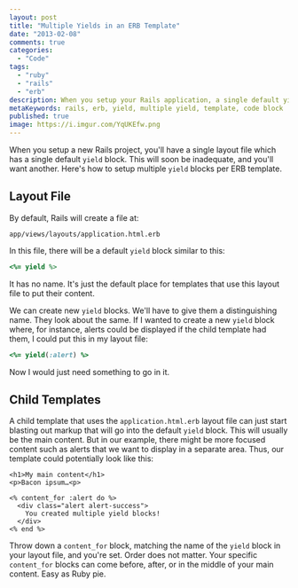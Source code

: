 ```yaml
---
layout: post
title: "Multiple Yields in an ERB Template"
date: "2013-02-08"
comments: true
categories:
  - "Code"
tags:
  - "ruby"
  - "rails"
  - "erb"
description: When you setup your Rails application, a single default yield block is created.  Learn how to setup multiple yields in your template.
metaKeywords: rails, erb, yield, multiple yield, template, code block
published: true
image: https://i.imgur.com/YqUKEfw.png
---
```


When you setup a new Rails project, you'll have a single layout file which has a single default `yield` block.  This will soon be inadequate, and you'll want another.  Here's how to setup multiple `yield` blocks per ERB template.

<!--more-->

## Layout File

By default, Rails will create a file at:

```
app/views/layouts/application.html.erb
```

In this file, there will be a default `yield` block similar to this:

```ruby
<%= yield %>
```

It has no name.  It's just the default place for templates that use this layout file to put their content.

We can create new `yield` blocks.  We'll have to give them a distinguishing name.  They look about the same.  If I wanted to create a new `yield` block where, for instance, alerts could be displayed if the child template had them, I could put this in my layout file:

```ruby
<%= yield(:alert) %>
```

Now I would just need something to go in it.

## Child Templates

A child template that uses the `application.html.erb` layout file can just start blasting out markup that will go into the default `yield` block.  This will usually be the main content.  But in our example, there might be more focused content such as alerts that we want to display in a separate area.  Thus, our template could potentially look like this:

```erb
<h1>My main content</h1>
<p>Bacon ipsum…<p>

<% content_for :alert do %>
  <div class="alert alert-success">
    You created multiple yield blocks!
  </div>
<% end %>
```

Throw down a `content_for` block, matching the name of the `yield` block in your layout file, and you're set.  Order does not matter.  Your specific `content_for` blocks can come before, after, or in the middle of your main content.  Easy as Ruby pie.
